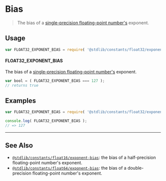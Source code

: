 <!--

@license Apache-2.0

Copyright (c) 2018 The Stdlib Authors.

Licensed under the Apache License, Version 2.0 (the "License");
you may not use this file except in compliance with the License.
You may obtain a copy of the License at

   http://www.apache.org/licenses/LICENSE-2.0

Unless required by applicable law or agreed to in writing, software
distributed under the License is distributed on an "AS IS" BASIS,
WITHOUT WARRANTIES OR CONDITIONS OF ANY KIND, either express or implied.
See the License for the specific language governing permissions and
limitations under the License.

-->

# Bias

> The bias of a [single-precision floating-point number's][ieee754] exponent.

<section class="usage">

## Usage

```javascript
var FLOAT32_EXPONENT_BIAS = require( '@stdlib/constants/float32/exponent-bias' );
```

#### FLOAT32_EXPONENT_BIAS

The bias of a [single-precision floating-point number's][ieee754] exponent.

```javascript
var bool = ( FLOAT32_EXPONENT_BIAS === 127 );
// returns true
```

</section>

<!-- /.usage -->

<section class="examples">

## Examples

<!-- TODO: better example -->

<!-- eslint no-undef: "error" -->

```javascript
var FLOAT32_EXPONENT_BIAS = require( '@stdlib/constants/float32/exponent-bias' );

console.log( FLOAT32_EXPONENT_BIAS );
// => 127
```

</section>

<!-- /.examples -->

<!-- Section for related `stdlib` packages. Do not manually edit this section, as it is automatically populated. -->

<section class="related">

* * *

## See Also

-   <span class="package-name">[`@stdlib/constants/float16/exponent-bias`][@stdlib/constants/float16/exponent-bias]</span><span class="delimiter">: </span><span class="description">the bias of a half-precision floating-point number's exponent.</span>
-   <span class="package-name">[`@stdlib/constants/float64/exponent-bias`][@stdlib/constants/float64/exponent-bias]</span><span class="delimiter">: </span><span class="description">the bias of a double-precision floating-point number's exponent.</span>

</section>

<!-- /.related -->

<!-- Section for all links. Make sure to keep an empty line after the `section` element and another before the `/section` close. -->

<section class="links">

[ieee754]: https://en.wikipedia.org/wiki/IEEE_754-1985

<!-- <related-links> -->

[@stdlib/constants/float16/exponent-bias]: https://github.com/stdlib-js/constants/tree/main/float16/exponent-bias

[@stdlib/constants/float64/exponent-bias]: https://github.com/stdlib-js/constants/tree/main/float64/exponent-bias

<!-- </related-links> -->

</section>

<!-- /.links -->

